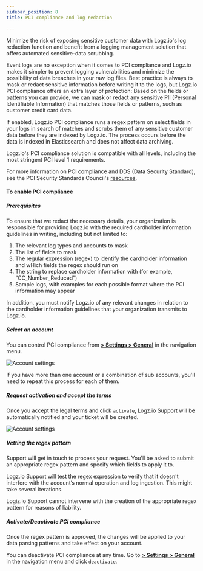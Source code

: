 ```yaml
---
sidebar_position: 8
title: PCI compliance and log redaction

---
```



Minimize the risk of exposing sensitive customer data with Logz.io's log redaction function and benefit from a logging management solution that offers
automated sensitive-data scrubbing.

Event logs are no exception when it comes to PCI compliance and Logz.io makes it simpler to prevent logging vulnerabilities and minimize the possibility of data breaches in your raw log files.
Best practice is always to mask or redact sensitive information before writing it to the logs, but Logz.io PCI compliance offers an extra layer of protection: Based on the fields or patterns you can provide, we can mask or redact any sensitive PII (Personal Identifiable Information) that matches those fields or patterns, such as customer credit card data. 

If enabled, Logz.io PCI compliance runs a regex pattern on select fields in your logs in search of matches and scrubs them of any sensitive customer data before they are indexed by Logz.io. The process occurs before the data is indexed in Elasticsearch and does not affect data archiving.

Logz.io's PCI compliance solution is compatible with all levels,
including the most stringent PCI level 1 requirements.

For more information on PCI compliance and DDS (Data Security Standard), see the PCI Security Standards Council's [resources](https://www.pcisecuritystandards.org/).

#### To enable PCI compliance


##### Prerequisites

To ensure that we redact the necessary details, your organization is responsible for providing Logz.io with the required cardholder information guidelines in writing, including but not limited to:

1.  The relevant log types and accounts to mask
1.  The list of fields to mask
1.  The regular expression (regex) to identify the cardholder information and wHich fields the regex should run on
1.  The string to replace cardholder information with (for example, “CC_Number_Reduced”) 
1.  Sample logs, with examples for each possible format where the PCI information may appear

In addition, you must notify Logz.io of any relevant changes in relation to the cardholder information guidelines that your organization transmits to Logz.io.


##### Select an account

You can control PCI compliance from [**<i class="li li-gear"></i> > Settings > General**](https://app.logz.io/#/dashboard/settings/general) in the navigation menu.

![Account settings](https://dytvr9ot2sszz.cloudfront.net/logz-docs/accounts/pci-activate_aug2021.png)


If you have more than one account or a combination of sub accounts, you'll need to repeat this process for each of them.

##### Request activation and accept the terms

Once you accept the legal terms and click `activate`, Logz.io Support will be automatically notified and your ticket will be created.

![Account settings](https://dytvr9ot2sszz.cloudfront.net/logz-docs/accounts/pci_aug2021.png)

##### Vetting the regex pattern

Support will get in touch to process your request. You'll be asked to submit an appropriate regex pattern and specify which fields to apply it to.

Logz.io Support will test the regex expression to verify that it doesn't interfere with the account’s normal operation and log ingestion. This might take several iterations.

Logiz.io Support cannot intervene with the creation of the appropriate regex pattern for reasons of liability.


##### Activate/Deactivate PCI compliance

Once the regex pattern is approved, the changes will be applied to your data parsing patterns and take effect on your account.

You can deactivate PCI compliance at any time. Go to [**<i class="li li-gear"></i> > Settings > General**](https://app.logz.io/#/dashboard/settings/general) in the navigation menu and click `deactivate`.


